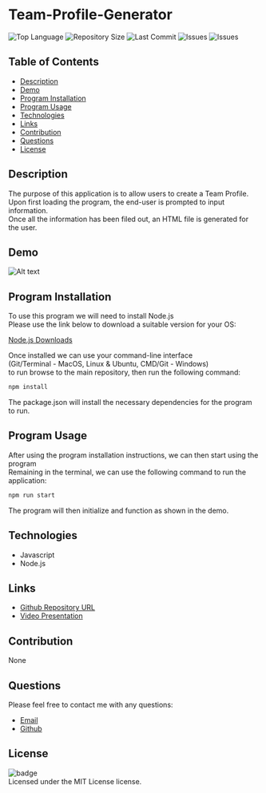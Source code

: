 # Team-Profile-Generator

![Top Language](https://img.shields.io/github/languages/top/Kpetiote/Team-Profile-Generator)
![Repository Size](https://img.shields.io/github/repo-size/Kpetiote/Team-Profile-Generator)
![Last Commit](https://img.shields.io/github/last-commit/Kpetiote/Team-Profile-Generator)
![Issues](https://img.shields.io/github/issues/Kpetiote/Team-Profile-Generator)
![Issues](https://img.shields.io/github/issues/Kpetiote/Team-Profile-Generator)

## Table of Contents
* [Description](#description)
* [Demo](#demo)
* [Program Installation](#program-installation)
* [Program Usage](#program-usage)
* [Technologies](#technologies)
* [Links](#links)
* [Contribution](#contribution)
* [Questions](#questions)
* [License](#license)

## Description
The purpose of this application is to allow users to create a Team Profile.\
Upon first loading the program, the end-user is prompted to input information.\
Once all the information has been filed out, an HTML file is generated for the user.

## Demo
![Alt text](./assets/images/Team-Profile-Generator.gif "Team-Profile-Generator")

## Program Installation
To use this program we will need to install Node.js\
Please use the link below to download a suitable version for your OS:

[Node.js Downloads](https://nodejs.org/en/download/)

Once installed we can use your command-line interface\
(Git/Terminal - MacOS, Linux & Ubuntu, CMD/Git - Windows)\
to run browse to the main repository, then run the following command:

```bash
npm install
```

The package.json will install the necessary dependencies for the program to run.

## Program Usage
After using the program installation instructions, we can then start using the program\
Remaining in the terminal, we can use the following command to run the application:

```bash
npm run start
```

The program will then initialize and function as shown in the demo.

## Technologies
- Javascript
- Node.js

## Links
- [Github Repository URL](https://github.com/Kpetiote/Team-Profile-Generator)
- [Video Presentation](https://drive.google.com/file/d/1SAcQTJrscyF_YLz9u09Khf9tyLSEIu5F/view?usp=sharing)

## Contribution
None

## Questions
Please feel free to contact me with any questions:
- [Email](mailto:kenneth.petiote@gmail.com)
- [Github](https://github.com/Kpetiote)

## License
![badge](https://img.shields.io/badge/license-MIT-yellow)
<br />
Licensed under the MIT License license. 